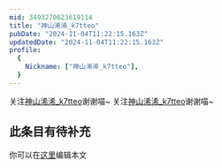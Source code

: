 ```yaml
---
mid: 3493270623619114
title: "神山浠浠_k7tteo"
pubDate: "2024-11-04T11:22:15.163Z"
updatedDate: "2024-11-04T11:22:15.163Z"
profile:
  {
    Nickname: ["神山浠浠_k7tteo"],
  }
---
```


关注[神山浠浠_k7tteo](https://space.bilibili.com/3493270623619114)谢谢喵~ 关注[神山浠浠_k7tteo](https://space.bilibili.com/3493270623619114)谢谢喵~

## 此条目有待补充
你可以在[这里](https://github.com/Yuhanawa/VTuber.ICU/edit/master/src/content/v/神山浠浠_k7tteo/index.md)编辑本文
